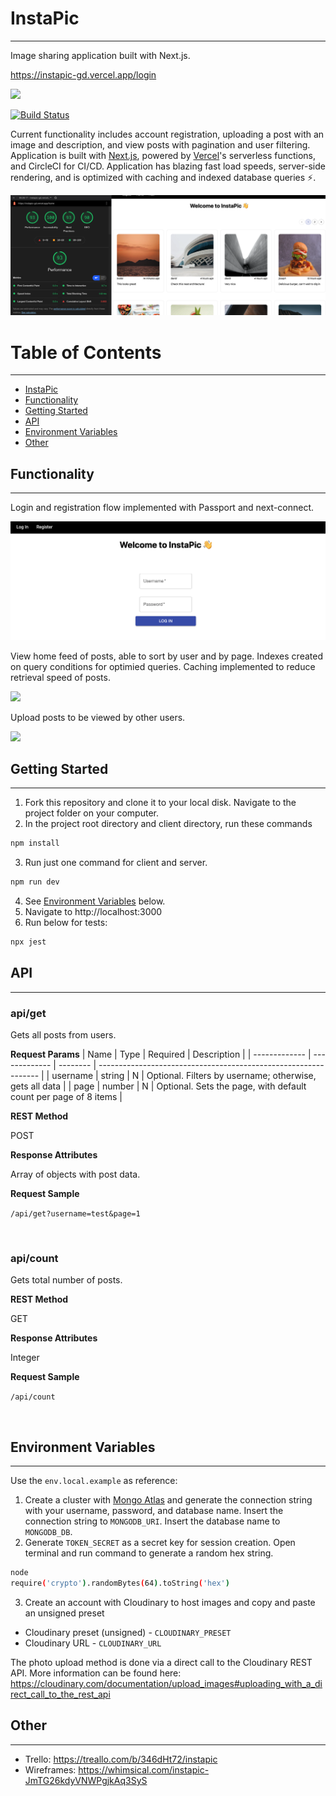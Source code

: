 # InstaPic
------------
Image sharing application built with Next.js. 

https://instapic-gd.vercel.app/login

<a aria-label="Vercel logo" href="https://vercel.com">
  <img src="https://img.shields.io/badge/MADE%20BY%20Vercel-000000.svg?style=for-the-badge&logo=vercel&labelColor=000000&logoWidth=20">
</a>

[![Build Status](https://circleci.com/gh/godfreydoo/instapic.svg?&style=shield)](https://github.com/godfreydoo/instapic)

Current functionality includes account registration, uploading a post with an image and description, and view posts with pagination and user filtering. Application is built with [Next.js](https://nextjs.org/), powered by [Vercel](https://vercel.com/)'s serverless functions, and CircleCI for CI/CD. Application has blazing fast load speeds, server-side rendering, and is optimized with caching and indexed database queries ⚡.

![](lighthouse.png)

# Table of Contents
------------
* [InstaPic](#instapic)
* [Functionality](#functionality)
* [Getting Started](#getting-started)
* [API](#api)
* [Environment Variables](#environment-variables)
* [Other](#other)

## Functionality
------------
Login and registration flow implemented with Passport and next-connect. 

![](login.png)

View home feed of posts, able to sort by user and by page. Indexes created on query conditions for optimied queries. Caching implemented to reduce retrieval speed of posts. 

![](home-feed.gif)

Upload posts to be viewed by other users. 

![](upload-post.gif)


## Getting Started
------------
1. Fork this repository and clone it to your local disk. Navigate to the project folder on your computer.
2. In the project root directory and client directory, run these commands
```bash
npm install
```
3. Run just one command for client and server. 
```bash
npm run dev
```
4. See [Environment Variables](#environment-variables) below.
5. Navigate to http://localhost:3000
6. Run below for tests:
```bash
npx jest
```

## API
------------
### api/get

Gets all posts from users. 

**Request Params**
| Name          | Type          | Required | Description                                                     |
| ------------- | ------------- | -------- | --------------------------------------------------------------- |
| username      | string        |     N    | Optional. Filters by username; otherwise, gets all data         |
| page          | number        |     N    | Optional. Sets the page, with default count per page of 8 items |


**REST Method**

POST

**Response Attributes**

Array of objects with post data. 

**Request Sample**

`/api/get?username=test&page=1`


</br>


### api/count

Gets total number of posts. 

**REST Method**

GET

**Response Attributes**

Integer

**Request Sample**

`/api/count`

</br>


## Environment Variables
------------
Use the `env.local.example` as reference: 
1. Create a cluster with [Mongo Atlas](https://www.mongodb.com/cloud/atlas) and generate the connection string with your username, password, and database name. Insert the connection string to `MONGODB_URI`. Insert the database name to `MONGODB_DB`.
2. Generate `TOKEN_SECRET` as a secret key for session creation. Open terminal and run command to generate a random hex string.
```bash
node
require('crypto').randomBytes(64).toString('hex')
```
3. Create an account with Cloudinary to host images and copy and paste an unsigned preset
* Cloudinary preset (unsigned) - `CLOUDINARY_PRESET`
* Cloudinary URL - `CLOUDINARY_URL`

The photo upload method is done via a direct call to the Cloudinary REST API. More information can be found here: https://cloudinary.com/documentation/upload_images#uploading_with_a_direct_call_to_the_rest_api


## Other
------------
* Trello: https://treallo.com/b/346dHt72/instapic
* Wireframes: https://whimsical.com/instapic-JmTG26kdyVNWPgjkAq3SyS
